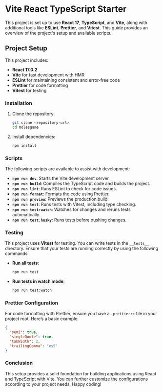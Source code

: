 # Vite React TypeScript Starter

This project is set up to use **React 17**, **TypeScript**, and **Vite**, along with additional tools like **ESLint**, **Prettier**, and **Vitest**. This guide provides an overview of the project's setup and available scripts.

## Project Setup

This project includes:

- **React 17.0.2**
- **Vite** for fast development with HMR
- **ESLint** for maintaining consistent and error-free code
- **Prettier** for code formatting
- **Vitest** for testing

### Installation

1. Clone the repository:

   ```bash
   git clone <repository-url>
   cd molesgame
   ```

2. Install dependencies:
   ```bash
   npm install
   ```

### Scripts

The following scripts are available to assist with development:

- **`npm run dev`**: Starts the Vite development server.
- **`npm run build`**: Compiles the TypeScript code and builds the project.
- **`npm run lint`**: Runs ESLint to check for code issues.
- **`npm run format`**: Formats the code using Prettier.
- **`npm run preview`**: Previews the production build.
- **`npm run test`**: Runs tests with Vitest, including type checking.
- **`npm run test:watch`**: Watches for changes and reruns tests automatically.
- **`npm run test:husky`**: Runs tests before pushing changes.

### Testing

This project uses **Vitest** for testing. You can write tests in the `__tests__` directory. Ensure that your tests are running correctly by using the following commands:

- **Run all tests**:

  ```bash
  npm run test
  ```

- **Run tests in watch mode**:
  ```bash
  npm run test:watch
  ```

### Prettier Configuration

For code formatting with Prettier, ensure you have a `.prettierrc` file in your project root. Here’s a basic example:

```json
{
  "semi": true,
  "singleQuote": true,
  "tabWidth": 2,
  "trailingComma": "es5"
}
```

### Conclusion

This setup provides a solid foundation for building applications using React and TypeScript with Vite. You can further customize the configurations according to your project needs. Happy coding!
